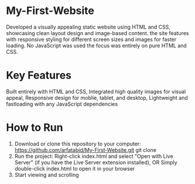 # My-First-Website
Developed a visually appealing static website using HTML and CSS, showcasing clean layout design and image-based content. the site features with responsive styling for different screen sizes and images for faster loading. No JavaScript was used the focus was entirely on pure HTML and CSS.

# Key Features
Built entirely with HTML and CSS, 
Integrated high quality images for visual appeal,
Responsive design for moblie, tablet, and desktop,
Lightweight and fastloading with any JavaScript dependencies

# How to Run
1. Download or clone this repository to your computer: https://github.com/arfatabid/My-First-Website.git  git clone
2. Run the project: Right-click index.html and select "Open with Live Server" (if you have the Live Server extension installed), OR Simply double-click 
   index.html to open it in your browser
3. Start viewing and scrolling
